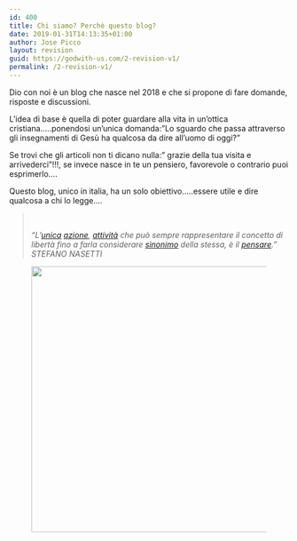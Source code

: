 ```yaml
---
id: 400
title: Chi siamo? Perchè questo blog?
date: 2019-01-31T14:13:35+01:00
author: Jose Picco
layout: revision
guid: https://godwith-us.com/2-revision-v1/
permalink: /2-revision-v1/
---
```

Dio con noi è un blog che nasce nel 2018 e che si propone di fare domande, risposte e discussioni.

L&#8217;idea di base è quella di poter guardare alla vita in un&#8217;ottica cristiana&#8230;..ponendosi un&#8217;unica domanda:&#8221;Lo sguardo che passa attraverso gli insegnamenti di Gesù ha qualcosa da dire all&#8217;uomo di oggi?&#8221;

Se trovi che gli articoli non ti dicano nulla:&#8221; grazie della tua visita e arrivederci&#8221;!!!, se invece nasce in te un pensiero, favorevole o contrario puoi esprimerlo&#8230;.

Questo blog, unico in italia, ha un solo obiettivo&#8230;..essere utile e dire qualcosa a chi lo legge&#8230;.

<blockquote class="wp-block-quote">
  <p>
    <br />
  </p>
  
  <cite>“L&#8217;<a href="https://www.frasicelebri.it/argomento/originalit%C3%A0/">unica</a> <a href="https://www.frasicelebri.it/argomento/agire/">azione</a>, <a href="https://www.frasicelebri.it/argomento/agire/">attività</a> che può sempre rappresentare il concetto di libertà fino a farla considerare <a href="https://www.frasicelebri.it/argomento/parole/">sinonimo</a> della stessa, è il <a href="https://www.frasicelebri.it/argomento/pensare/">pensare</a>.” <br />STEFANO NASETTI</cite>
</blockquote>

<div class="wp-block-image">
  <figure class="aligncenter is-resized"><img src="https://godwith-us.com/wp-content/uploads/2018/12/24-cervello-umano-640x640.jpg" alt="" class="wp-image-27" width="479" height="479" srcset="https://incercadidio.com/wp-content/uploads/2018/12/24-cervello-umano-640x640.jpg 640w, https://incercadidio.com/wp-content/uploads/2018/12/24-cervello-umano-640x640-150x150.jpg 150w, https://incercadidio.com/wp-content/uploads/2018/12/24-cervello-umano-640x640-300x300.jpg 300w" sizes="(max-width: 479px) 100vw, 479px" /></figure>
</div>